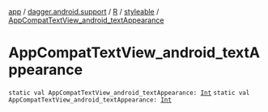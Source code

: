[app](../../../index.md) / [dagger.android.support](../../index.md) / [R](../index.md) / [styleable](index.md) / [AppCompatTextView_android_textAppearance](./-app-compat-text-view_android_text-appearance.md)

# AppCompatTextView_android_textAppearance

`static val AppCompatTextView_android_textAppearance: `[`Int`](https://kotlinlang.org/api/latest/jvm/stdlib/kotlin/-int/index.html)
`static val AppCompatTextView_android_textAppearance: `[`Int`](https://kotlinlang.org/api/latest/jvm/stdlib/kotlin/-int/index.html)